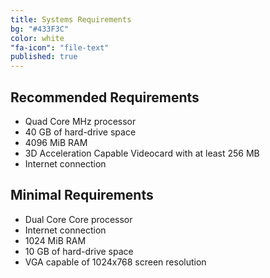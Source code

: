 ```yaml
---
title: Systems Requirements
bg: "#433F3C"
color: white
"fa-icon": "file-text"
published: true
---
```


## Recommended Requirements
- Quad Core ΜHz processor 
- 40 GB of hard-drive space 
- 4096 MiB RAM
- 3D Acceleration Capable Videocard with at least 256 MB 
- Internet connection


## Minimal Requirements
- Dual Core Core processor 
- Internet connection
- 1024 MiB RAM 
- 10 GB of hard-drive space 
- VGA capable of 1024x768 screen resolution 

